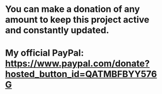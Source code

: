 # You can make a donation of any amount to keep this project active and constantly updated.

# My official PayPal: https://www.paypal.com/donate?hosted_button_id=QATMBFBYY576G
